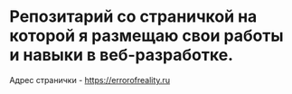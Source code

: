 # Репозитарий со страничкой на которой я размещаю свои работы и навыки в веб-разработке. 
Адрес странички - https://errorofreality.ru
